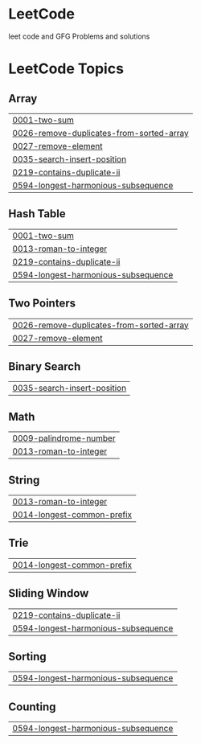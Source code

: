 # LeetCode
leet code and GFG Problems and solutions

<!---LeetCode Topics Start-->
# LeetCode Topics
## Array
|  |
| ------- |
| [0001-two-sum](https://github.com/Akash-kadam14/LeetCode/tree/master/0001-two-sum) |
| [0026-remove-duplicates-from-sorted-array](https://github.com/Akash-kadam14/LeetCode/tree/master/0026-remove-duplicates-from-sorted-array) |
| [0027-remove-element](https://github.com/Akash-kadam14/LeetCode/tree/master/0027-remove-element) |
| [0035-search-insert-position](https://github.com/Akash-kadam14/LeetCode/tree/master/0035-search-insert-position) |
| [0219-contains-duplicate-ii](https://github.com/Akash-kadam14/LeetCode/tree/master/0219-contains-duplicate-ii) |
| [0594-longest-harmonious-subsequence](https://github.com/Akash-kadam14/LeetCode/tree/master/0594-longest-harmonious-subsequence) |
## Hash Table
|  |
| ------- |
| [0001-two-sum](https://github.com/Akash-kadam14/LeetCode/tree/master/0001-two-sum) |
| [0013-roman-to-integer](https://github.com/Akash-kadam14/LeetCode/tree/master/0013-roman-to-integer) |
| [0219-contains-duplicate-ii](https://github.com/Akash-kadam14/LeetCode/tree/master/0219-contains-duplicate-ii) |
| [0594-longest-harmonious-subsequence](https://github.com/Akash-kadam14/LeetCode/tree/master/0594-longest-harmonious-subsequence) |
## Two Pointers
|  |
| ------- |
| [0026-remove-duplicates-from-sorted-array](https://github.com/Akash-kadam14/LeetCode/tree/master/0026-remove-duplicates-from-sorted-array) |
| [0027-remove-element](https://github.com/Akash-kadam14/LeetCode/tree/master/0027-remove-element) |
## Binary Search
|  |
| ------- |
| [0035-search-insert-position](https://github.com/Akash-kadam14/LeetCode/tree/master/0035-search-insert-position) |
## Math
|  |
| ------- |
| [0009-palindrome-number](https://github.com/Akash-kadam14/LeetCode/tree/master/0009-palindrome-number) |
| [0013-roman-to-integer](https://github.com/Akash-kadam14/LeetCode/tree/master/0013-roman-to-integer) |
## String
|  |
| ------- |
| [0013-roman-to-integer](https://github.com/Akash-kadam14/LeetCode/tree/master/0013-roman-to-integer) |
| [0014-longest-common-prefix](https://github.com/Akash-kadam14/LeetCode/tree/master/0014-longest-common-prefix) |
## Trie
|  |
| ------- |
| [0014-longest-common-prefix](https://github.com/Akash-kadam14/LeetCode/tree/master/0014-longest-common-prefix) |
## Sliding Window
|  |
| ------- |
| [0219-contains-duplicate-ii](https://github.com/Akash-kadam14/LeetCode/tree/master/0219-contains-duplicate-ii) |
| [0594-longest-harmonious-subsequence](https://github.com/Akash-kadam14/LeetCode/tree/master/0594-longest-harmonious-subsequence) |
## Sorting
|  |
| ------- |
| [0594-longest-harmonious-subsequence](https://github.com/Akash-kadam14/LeetCode/tree/master/0594-longest-harmonious-subsequence) |
## Counting
|  |
| ------- |
| [0594-longest-harmonious-subsequence](https://github.com/Akash-kadam14/LeetCode/tree/master/0594-longest-harmonious-subsequence) |
<!---LeetCode Topics End-->